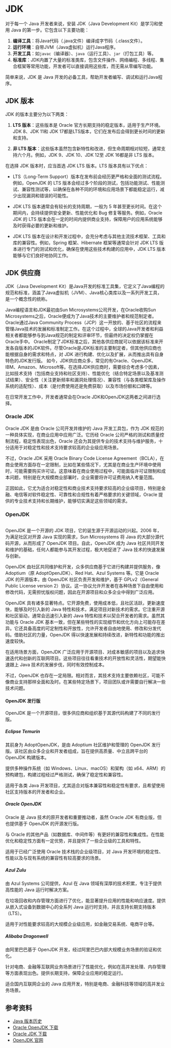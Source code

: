 <script setup>
import JdkVersion from '../components/JdkVersion/index.vue'
</script>

# JDK

对于每一个 Java 开发者来说，安装  JDK（Java Development Kit）是学习和使用 Java 的第一步。它包含以下主要功能：

1. **编译工具**：将Java代码（.java文件）编译成字节码（.class文件）。
2. **运行环境**：自带JVM（Java虚拟机）运行Java程序。
3. **开发工具**：如`javac`（编译器）、`java`（运行工具）、`jar`（打包工具）等。
4. **标准库**：JDK内置了大量的标准类库，包含文件操作、网络编程、多线程、集合框架等常用功能，开发者可以直接调用这些库，而无需从零编写功能。

简单来说，JDK 是 Java 开发的必备工具，帮助开发者编写、调试和运行Java程序。

## JDK 版本

JDK 的版本主要分为以下两类：

1. **LTS 版本**：这些版本是 Oracle 官方长期支持的稳定版本，适用于生产环境。JDK 8、JDK 11和 JDK 17都是LTS版本，它们在发布后会得到更长时间的更新和支持‌。

2. **非 LTS 版本**‌：这些版本虽然包含新特性和改进，但生命周期相对较短，通常支持六个月。例如，JDK 9、JDK 10、JDK 12至 JDK 16都是非 LTS 版本‌。

在选择 JDK 版本时，应当首选 JDK LTS 版本。LTS 版本具有以下优点：

- LTS（Long-Term Support）版本在发布前会经历更严格和全面的测试流程。例如，OpenJDK 的 LTS 版本会经过多个阶段的测试，包括功能测试、性能测试、兼容性测试等，以确保在各种不同的环境和应用场景下都能稳定运行，减少出现漏洞和错误的可能性。

- JDK LTS 版本通常会有较长的支持周期，一般为 5 年甚至更长时间。在这个期间内，会持续提供安全更新、性能优化和 Bug 修复等服务。例如，Oracle JDK 的 LTS 版本会在一定的时间内提供商业支持，保障用户的应用系统能够及时获得必要的更新和维护。

- JDK LTS 版本在设计和开发过程中，会充分考虑与其他主流技术框架、工具和库的兼容性。例如，Spring 框架、Hibernate 框架等通常会针对 JDK LTS 版本进行专门的测试和优化，确保在使用这些技术构建的应用中，JDK LTS 版本能够与它们良好地协同工作。

<JdkVersion />

## JDK 供应商

JDK（Java Development Kit）是Java开发的标准工具集，它定义了Java编程的规范和标准，涵盖了Java虚拟机（JVM）、Java核心类库以及一系列开发工具，是一个概念性的统称。

Java编程语言和JDK最初由Sun Microsystems公司开发，在Oracle收购Sun Microsystems之后，Oracle便成为了Java技术的主要维护者和规范制定者。Oracle通过Java Community Process（JCP）这一开放的、基于社区的流程来管理Java技术的发展和标准制定工作。在这个过程中，全球的Java开发者和利益相关者都能够参与到Java规范的制定和评审环节，但最终的决定权仍掌握在Oracle手中。
Oracle制定了JDK标准之后，其他各供应商就可以依据该标准来开发各自版本的JDK软件。尽管Oracle是JDK标准的主要制定者，但其他供应商也能根据自身的需求和特点，对 JDK 进行构建、优化以及扩展，从而推出具有自身特色的JDK发行版。
如今，JDK供应商众多，常见的有Oracle、OpenJDK、IBM、Amazon、Microsoft等。在选择JDK供应商时，需要综合考虑多个因素，比如技术支持（包括商业支持和社区支持）、性能优化（结合特定场景以及基准测试结果）、安全性（关注更新频率和漏洞处理情况）、兼容性（与各类框架库及操作系统的适配性）、成本（是付费使用还是免费获取）以及市场份额和口碑等。

在日常开发工作中，开发者通常会在Oracle JDK和OpenJDK这两者之间进行选择。

### Oracle JDK

Oracle JDK 是由 Oracle 公司开发并维护的 Java 开发工具包，作为 JDK 规范的一种具体实现，在商业应用中应用广泛。它历经 Oracle 公司严格的测试和质量控制流程，稳定性表现出色，Oracle 还会为其提供专业的技术支持与维护服务，十分适用于对稳定性和技术支持要求较高的企业级应用场景。

不过，Oracle JDK 采用 Oracle Binary Code License Agreement（BCLA），在商业使用方面存在一定限制，比如在某些情况下，尤其是在商业生产环境中使用时，可能需要购买许可证。这意味着在商业使用过程中，可能面临许可证限制和成本问题，特别是在大规模商业部署时，企业需要将许可证费用纳入考量范围。

正因如此，它尤为适合对稳定性和商业技术支持要求较高的企业级项目，特别是金融、电信等对软件稳定性、可靠性和合规性有着严格要求的关键领域，Oracle 提供的专业技术支持和长期维护，能够切实满足这些领域的需求。

### OpenJDK

<img title="" src="https://openjdk.org/images/openjdk.png" alt="" data-align="center">

OpenJDK 是一个开源的 JDK 项目，它的诞生源于开源运动的兴起。2006 年，为满足社区对开源 Java 实现的需求，Sun Microsystems 将 Java 的大部分源代码开源，从而形成了 OpenJDK 项目。自此，OpenJDK 成为 Java 社区共同开发和维护的基础，任何人都能参与其开发过程，极大地促进了 Java 技术的快速发展与创新。

OpenJDK 由社区共同维护和开发，众多供应商基于它进行构建并提供服务，像 Adoptium（原 AdoptOpenJDK）、Red Hat、Azul Systems 等。它是 Oracle JDK 的开源版本，由 OpenJDK 社区负责开发和维护，基于 GPLv2（General Public License version 2）协议。这一协议允许开发者在各种场景下自由使用和修改代码，无需担忧版权问题，因此在开源项目和众多企业中得到广泛应用。

OpenJDK 具有诸多显著特点。它开源免费，使用成本低，且社区活跃，更新速度快，能够及时引入新的 Java 特性和技术，满足项目对新技术的需求。它注重开源和社区驱动，通常会迅速引入新的 Java 特性和技术以契合开发者的需求。虽然其功能与 Oracle JDK 基本一致，但在某些特性的实现细节和优化方向上可能存在差异。它还具备高度的可定制性和开放性，允许开发者自由地使用、修改和分发代码。借助社区的力量，OpenJDK 得以快速发展和持续改进，新特性和功能的推出速度较快。

在适用场景方面，OpenJDK 广泛应用于开源项目、对成本敏感的项目以及追求快速迭代和创新的互联网项目。这些项目往往看重技术的开放性和灵活性，期望能快速跟上 Java 技术的发展步伐，同时有效控制成本。

不过，OpenJDK 也存在一定局限。相对而言，其技术支持主要依赖社区，可能不像商业支持那样全面和及时。在某些特定场景下，项目团队或许需要自行解决一些技术问题。

#### OpenJDK 发行版

OpenJDK 是一个开源项目，很多供应商和组织基于其源代码构建了不同的发行版。

##### Eclipse Temurin

其前身为 AdoptOpenJDK，是由 Adoptium 社区维护和管理的 OpenJDK 发行版。该社区由众多企业和开发者组成，旨在提供高质量、中立且跨平台的 OpenJDK 构建版本。

提供多种操作系统（如 Windows、Linux、macOS）和架构（如 x64、ARM）的预构建包，构建过程经过严格测试，确保了稳定性和兼容性。

适用于各类 Java 开发项目，尤其适合对版本兼容性和稳定性有要求，且希望使用社区支持版本的开发者和企业。

##### Oracle OpenJDK

Oracle 是 Java 技术的原开发者和重要推动者，虽然 Oracle JDK 有商业版，但也提供基于 OpenJDK 的开源发行版。

与 Oracle 的其他产品（如数据库、中间件等）有更好的兼容性和集成性。在性能优化和稳定性方面有一定优势，并且提供了一些企业级的工具和特性。

适用于已经广泛使用 Oracle 技术栈的企业级项目，对 Java 开发环境的稳定性、性能以及与现有系统的兼容性有较高要求的场景。

##### Azul Zulu

由 Azul Systems 公司提供，Azul 在 Java 领域有深厚的技术积累，专注于提供高性能的 Java 运行时解决方案。

在垃圾回收和内存管理方面进行了优化，能显著提升应用的性能和响应速度。提供从嵌入式设备到数据中心的全系列 Java 运行时支持，并且支持长期支持版本（LTS）。

适用于对性能要求较高的大规模企业级应用，如金融交易系统、电商平台等。

##### Alibaba Dragonwell

由阿里巴巴基于 OpenJDK 开发，经过阿里巴巴内部大规模业务场景的验证和优化。

针对电商、金融等互联网业务场景进行了性能优化，例如在高并发处理、内存管理等方面表现出色。提供长期支持，保障企业应用的稳定运行。

适合国内互联网企业的 Java 应用开发，特别是电商、金融科技等领域的高并发业务场景。

## 参考资料

- [Java 版本历史](https://zh.wikipedia.org/zh-cn/Java%E7%89%88%E6%9C%AC%E6%AD%B7%E5%8F%B2)
- [Oracle OpenJDK 下载](https://jdk.java.net/archive/)
- [Oracle JDK 下载](https://www.oracle.com/java/technologies/downloads/?er=221886)
- [OpenJDK 官网](https://openjdk.org/)
